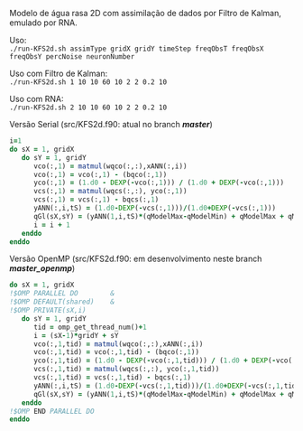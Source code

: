 Modelo de água rasa 2D com assimilação de dados por Filtro de Kalman, emulado por RNA.

Uso: \
```./run-KFS2d.sh assimType gridX gridY timeStep freqObsT freqObsX freqObsY percNoise neuronNumber ```

Uso com Filtro de Kalman: \
```./run-KFS2d.sh 1 10 10 60 10 2 2 0.2 10 ```

Uso com RNA: \
```./run-KFS2d.sh 2 10 10 60 10 2 2 0.2 10 ```

Versão Serial (src/KFS2d.f90: atual no branch ***master***)

```fortran
i=1
do sX = 1, gridX
   do sY = 1, gridY
      vco(:,1) = matmul(wqco(:,:),xANN(:,i))
      vco(:,1) = vco(:,1) - (bqco(:,1))
      yco(:,1) = (1.d0 - DEXP(-vco(:,1))) / (1.d0 + DEXP(-vco(:,1)))
      vcs(:,1) = matmul(wqcs(:,:), yco(:,1))
      vcs(:,1) = vcs(:,1) - bqcs(:,1)
      yANN(:,i,tS) = (1.d0-DEXP(-vcs(:,1)))/(1.d0+DEXP(-vcs(:,1)))
      qGl(sX,sY) = (yANN(1,i,tS)*(qModelMax-qModelMin) + qModelMax + qModelMin)/2.0
      i = i + 1
   enddo
enddo
```

Versão OpenMP  (src/KFS2d.f90: em desenvolvimento neste branch ***master_openmp***)

```fortran
do sX = 1, gridX
!$OMP PARALLEL DO        &
!$OMP DEFAULT(shared)    &
!$OMP PRIVATE(sX,i)     
   do sY = 1, gridY
      tid = omp_get_thread_num()+1
      i = (sX-1)*gridY + sY
      vco(:,1,tid) = matmul(wqco(:,:),xANN(:,i))
      vco(:,1,tid) = vco(:,1,tid) - (bqco(:,1))
      yco(:,1,tid) = (1.d0 - DEXP(-vco(:,1,tid))) / (1.d0 + DEXP(-vco(:,1,tid)))
      vcs(:,1,tid) = matmul(wqcs(:,:), yco(:,1,tid))
      vcs(:,1,tid) = vcs(:,1,tid) - bqcs(:,1)
      yANN(:,i,tS) = (1.d0-DEXP(-vcs(:,1,tid)))/(1.d0+DEXP(-vcs(:,1,tid)))
      qGl(sX,sY) = (yANN(1,i,tS)*(qModelMax-qModelMin) + qModelMax + qModelMin)/2.0 
   enddo
!$OMP END PARALLEL DO                
enddo            

```
